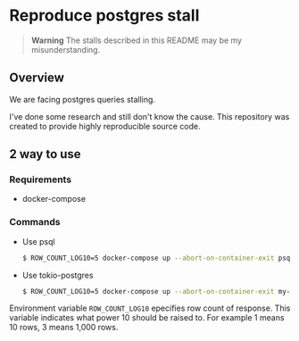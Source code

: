 # Reproduce postgres stall

> **Warning**
The stalls described in this README may be my misunderstanding.


## Overview
We are facing postgres queries stalling.

I've done some research and still don't know the cause.
This repository was created to provide highly reproducible source code.

## 2 way to use

### Requirements
* docker-compose
  
### Commands
* Use psql
    ```bash
    $ ROW_COUNT_LOG10=5 docker-compose up --abort-on-container-exit psql-client
    ```
* Use tokio-postgres
    ```bash
    $ ROW_COUNT_LOG10=5 docker-compose up --abort-on-container-exit my-client
    ```

Environment variable `ROW_COUNT_LOG10` epecifies row count of response. This variable indicates what power 10 should be raised to. For example 1 means 10 rows, 3 means 1,000 rows.